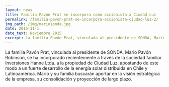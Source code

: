 ```yaml
---
layout: news
title: Familia Pavón Prat se incorpora como accionista a Ciudad Luz
permalink: /familia-pavon-prat-se-incorpora-accionista-ciudad-luz-2/
img_path: /img/mariosonda.jpg
date: 2015-11-1
date_text: Noviembre 2015
excerpt: La familia Pavón Prat, vinculada al presidente de SONDA, Mario Pavón Robinson, se ha incorporado recientemente a través de la...
---
```


La familia Pavón Prat, vinculada al presidente de SONDA, Mario Pavón Robinson, se ha incorporado recientemente a través de la sociedad familiar Inversiones Hanne Ltda. a la propiedad de Ciudad Luz, apostando de este modo a un fuerte desarrollo de la energía solar distribuida en Chile y Latinoamérica. Mario y su familia buscarán aportar en la visión estratégica de la empresa, su consolidación y proyección de largo plazo.
